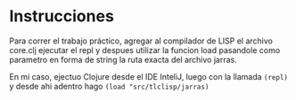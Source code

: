 # Instrucciones

Para correr el trabajo práctico, agregar al compilador de LISP el archivo core.clj
ejecutar el repl y despues utilizar la funcion load pasandole como parametro en forma de string la ruta exacta del archivo jarras.

En mi caso, ejectuo Clojure desde el IDE InteliJ, luego con la llamada `(repl)` y desde ahi adentro hago `(load "src/tlclisp/jarras)`

